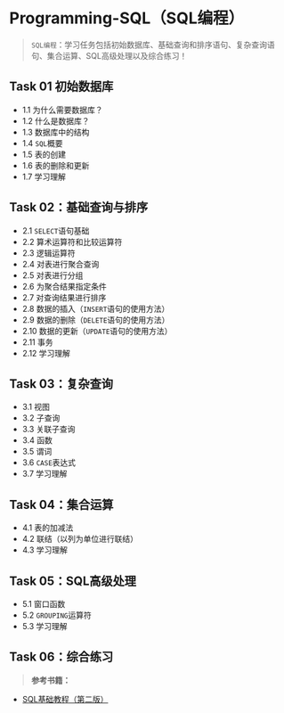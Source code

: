 # Programming-SQL（SQL编程）

> `SQL编程`：学习任务包括初始数据库、基础查询和排序语句、复杂查询语句、集合运算、SQL高级处理以及综合练习！

## Task 01 初始数据库
- 1.1 为什么需要数据库？
- 1.2 什么是数据库？
- 1.3 数据库中的结构
- 1.4 `SQL`概要
- 1.5 表的创建
- 1.6 表的删除和更新
- 1.7 学习理解

## Task 02：基础查询与排序
- 2.1 `SELECT`语句基础
- 2.2 算术运算符和比较运算符
- 2.3 逻辑运算符
- 2.4 对表进行聚合查询
- 2.5 对表进行分组
- 2.6 为聚合结果指定条件
- 2.7 对查询结果进行排序
- 2.8 数据的插入（`INSERT`语句的使用方法）
- 2.9 数据的删除（`DELETE`语句的使用方法）
- 2.10 数据的更新（`UPDATE`语句的使用方法）
- 2.11 事务
- 2.12 学习理解

## Task 03：复杂查询
- 3.1 视图
- 3.2 子查询
- 3.3 关联子查询
- 3.4 函数
- 3.5 谓词
- 3.6 `CASE`表达式
- 3.7 学习理解

## Task 04：集合运算
- 4.1 表的加减法
- 4.2 联结（以列为单位进行联结）
- 4.3 学习理解

## Task 05：SQL高级处理
- 5.1 窗口函数
- 5.2 `GROUPING`运算符
- 5.3 学习理解

## Task 06：综合练习

> **参考书籍：**

- [SQL基础教程（第二版）](https://github.com/Hirotransfer/Programming-SQL/blob/main/doc/SQL_Basic.pdf)
